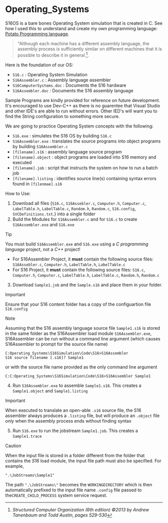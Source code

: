 # Operating_Systems
S16OS is a bare bones Operating System simulation that is created in C.
See how I used this to understand and create my own programming language: [Potato Programming language](https://github.com/Auroxsus/Potato_Programming_Language).

> "Although each machine has a different assembly language, the assembly process is sufficiently similar on different machines that it
is possible to describe it in general.[^1].

[^1]: _Structured Computer Organization (6th edition) ©2013 by Andrew Tanenbaum and Todd Austin, pages 529-530_

Here is the foundation of our OS:
* `S16.c` : Operating System Simulation
* `S16Assembler.c` : Assembly language assembler
* `S16ComputerSystems.doc` : Documents the S16 hardware
* `S16Assembler.doc` : Documents the S16 assembly language

Sample Programs are kindly provided for reference on future development.
It's encouraged to use Dev-C++ as there is no guarentee that Visual Studio and other IDE's are able to run without errors. Other IED's will want you to find the String configuration to something more secure.

We are going to practice Operating System concepts with the following:
* `S16.exe` : simulates the S16 OS by building `S16.c`
* `S16Assembler.exe` : translates the source programs into object programs by building `S16Assembler.c`
* `[filename].s16` : assembly language source program
* `[filename].object` : object programs are loaded into S16 memory and executed
* `[filename].job` : script that instructs the system on how to run a batch job
* `[filename].listing` : identifies source line(s) containing syntax errors found in `[filenmae].s16`

How to Use:
1. Download all files {`S16.c`, `S16Assebler.c`, `Computer.h`, `Computer.c`, `LabelTable.h`, `LabelTable.c`,  `Random.h`, `Random.c`, `S16.config`, `SVCDefinitions.txt`.} into a single folder
2. Build the Modules for `S16Assembler.c` and for `S16.c` to create `S16Assembler.exe` and `S16.exe`
> [!TIP]
> You must build `S16Assembler.exe` and `S16.exe` using a _C programming language_ project, not a _C++_ project!
> * For S16Assembler Project, it __must__ contain the following source files: `S16Assebler.c`, `Computer.h`, `LabelTable.h`, `LabelTable.c`
> * For S16 Project, it __must__ contain the following source files: `S16.c`, `Computer.h`, `Computer.c`, `LabelTable.h`, `LabelTable.c`,  `Random.h`, `Random.c`
3. Download `Sample1.job` and the `Sample.s16` and place them in your folder.
> [!IMPORTANT]
> Ensure that your S16 content folder has a copy of the configuartion file `S16.config`

> [!NOTE]
> Assuming that the S16 assembly language source file `Sample1.s16` is stored in the same folder as the S16Assembler load module
`S16Assembler.exe`, S16Assembler can be run without a command line argument (which causes S16Assembler to prompt for the source file
name)
> ```
> C:Operating_Systems\S16Simulation\Code\S16>S16Assembler
> S16 source filename [.s16]? Sample1
> ```
> or with the source file name provided as the only command line argument
>
>```
>C:C:Operating_Systems\S16Simulation\Code\S16>S16Assembler Sample1
>```
4. Run `S16Assembler.exe` to assemble `Sample1.s16`. This creates a `Sample1.object` and `Sample1.listing`
> [!IMPORTANT]
> When executed to translate an open-able `.s16` source file, the S16 assembler always produces a `.listing` file, but will produce an `.object` file *only* when the assembly process ends without finding syntax
5. Run `S16.exe` to run the jobstream `Sample1.job`. This creates a `Sample1.trace`

> [!CAUTION]
> When the input file is stored in a folder different from the folder that contains the _S16_ load module, the input file path must also be specified. For example,
> ```
> ".\JobStreams\Sample1"
> ```
> The path `".\JobStreams\"` becomes the `WORKINGDIRECTORY` which is then automatically prefixed to the input file name `.config` file passed to the`CREATE_CHILD_PROCESS` system service request.
